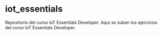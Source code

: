 # iot_essentials
Repositorio del curso IoT Essentials Developer.
Aqui se suben los ejercicios del curso IoT Essentials Developer.
